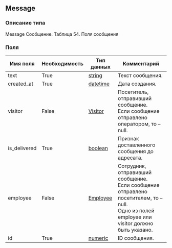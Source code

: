 
## Message

### Описание типа
Message
Сообщение.
Таблица 54. Поля сообщения


### Поля

| Имя поля | Необходимость | Тип данных | Комментарий |
|---|---|---|---|
|text|True|[string](/docs/types/string.md)|Текст сообщения.<br/>|
|created_at|True|[datetime](/docs/types/datetime.md)|Дата создания.<br/>|
|visitor|False|[Visitor](/docs/types/Visitor.md)|Посетитель, отправивший сообщение.<br/>Если сообщение отправлено оператором, то – null.<br/>|
|is_delivered|True|[boolean](/docs/types/boolean.md)|Признак доставленного сообщения до адресата.<br/>|
|employee|False|[Employee](/docs/types/Employee.md)|Сотрудник, отправивший сообщение.<br/>Если сообщение отправлено посетителем, то – null.<br/>Одно из полей employee или visitor должно быть указано.<br/>|
|id|True|[numeric](/docs/types/numeric.md)|ID сообщения.<br/>|
